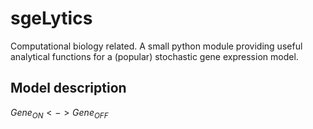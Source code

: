 # sgeLytics
Computational biology related. A small python module providing useful analytical functions for a (popular) stochastic gene expression model.

## Model description

$Gene_{ON} <-> Gene_{OFF}$
